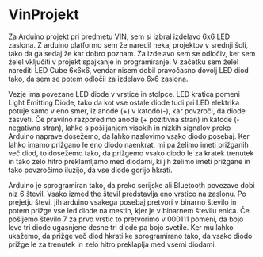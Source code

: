 # VinProjekt

Za Arduino projekt pri predmetu VIN, sem si izbral izdelavo 6x6 LED zaslona. Z arduino platformo sem že naredil nekaj projektov v srednji šoli, tako da ga sedaj že kar dobro poznam. Za izdelavo sem se odločiv, ker sem želel vključiti v projekt spajkanje in programiranje. V začetku sem želel narediti LED Cube 6x6x6, vendar nisem dobil pravočasno dovolj LED diod tako, da sem se potem odločil za izdelavo 6x6 zaslona.

Vezje ima povezane LED diode v vrstice in stolpce. LED kratica pomeni Light Emitting Diode, tako da kot vse ostale diode tudi pri LED elektrika potuje samo v eno smer, iz anode (+) v katodo(-), kar povzroči, da diode zasveti.
Če pravilno razporedimo anode (+ pozitivna stran) in katode (- negativna stran), lahko s pošiljanjem visokih in nizkih signalov preko Arduino naprave dosežemo, da lahko naslovimo vsako diodo posebaj.
Ker lahko imamo prižgano le eno diodo naenkrat, mi pa želimo imeti prižganih več diod, to dosežemo tako, da prižgemo vsako diodo le za kratek trenutek in tako zelo hitro preklamljamo med diodami, ki jih želimo imeti prižgane in tako povzročimo iluzijo, da vse diode gorijo hkrati.

Arduino je sprogramiran tako, da preko serijske ali Bluetooth povezave dobi niz 6 števil. Vsako izmed the števil predstavlja eno vrstico na zaslonu. Po prejetju števi, jih arduino vsakega posebaj pretvori v binarno število in potem prižge vse led diode na mestih, kjer je v binarnem številu enica. Če pošljemo število 7 za prvo vrstic to pretvorimo v 000111 pomeni, da bojo leve tri diode ugasnjene desne tri diode pa bojo svetile. Ker mu lahko ukažemo, da prižge več diod hkrati ke sprogramirano tako, da vsako diodo prižge le za trenutek in zelo hitro preklaplja med vsemi diodami.
